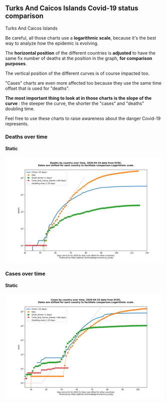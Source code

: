 ## Turks And Caicos Islands Covid-19 status comparison 

Turks And Caicos Islands



Be careful, all those charts use a **logarithmic scale**, because it's the best way to analyze how the epidemic is evolving.
 
The **horizontal position** of the different countries is **adjusted** to have the same fix number of deaths at the position in the graph, **for comparison purposes**.

The vertical position of the different curves is of course impacted too.

"Cases" charts are even more affected too because they use the same time offset that is used for "deaths".

**The most important thing to look at in those charts is the slope of the curve** : the steeper the curve, the shorter the "cases" and "deaths" doubling time.

Feel free to use these charts to raise awareness about the danger Covid-19 represents. 


 
### Deaths over time
 
#### Static
![Turks And Caicos Islands covid-19 deaths static chart](https://raw.githubusercontent.com/madlag/coronavirus_study/master/notebooks/graphs/2020-04-24/countries/Turks_And_Caicos_Islands/2020-04-24_Turks_And_Caicos_Islands_deaths.png "Turks And Caicos Islands covid-19 deaths static chart")   

 
### Cases over time
 
#### Static
![Turks And Caicos Islands covid-19 cases static chart](https://raw.githubusercontent.com/madlag/coronavirus_study/master/notebooks/graphs/2020-04-24/countries/Turks_And_Caicos_Islands/2020-04-24_Turks_And_Caicos_Islands_cases.png "Turks And Caicos Islands covid-19 cases static chart")   

